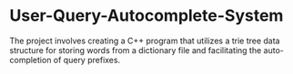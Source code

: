 # User-Query-Autocomplete-System
The project involves creating a C++ program that utilizes a trie tree data structure for storing words from a dictionary file and facilitating the auto-completion of query prefixes.

